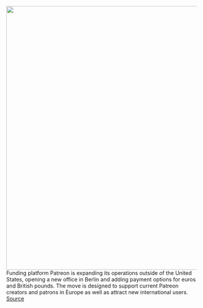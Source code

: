 <img src='https://cdn.vox-cdn.com/thumbor/ka4nxbfvTqIwgjCrtrvCHKJY6Jg=/0x0:1600x800/1200x800/filters:focal(672x272:928x528)/cdn.vox-cdn.com/uploads/chorus_image/image/66292609/International_Patreon_send.0.jpg' width='700px' /><br/>
Funding platform Patreon is expanding its operations outside of the United States, opening a new office in Berlin and adding payment options for euros and British pounds. The move is designed to support current Patreon creators and patrons in Europe as well as attract new international users.
<a href='https://www.theverge.com/2020/2/11/21131297/patreon-international-expansion-berlin-office-currencies-pound-euro'> Source <a/>